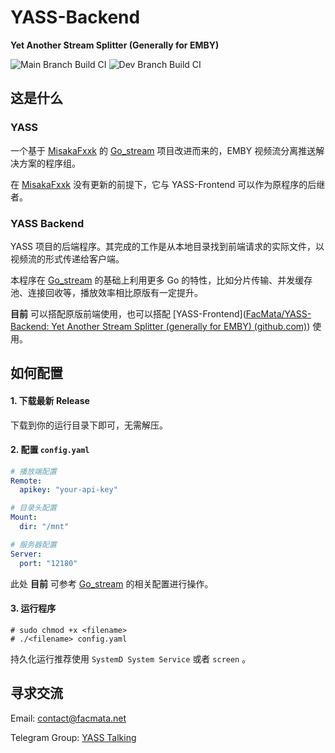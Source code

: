 # YASS-Backend
**Yet Another Stream Splitter (Generally for EMBY)**

![Main Branch Build CI](https://github.com/FacMata/YASS-Backend/actions/workflows/main.yml/badge.svg)    ![Dev Branch Build CI](https://github.com/FacMata/YASS-Backend/actions/workflows/dev.yml/badge.svg)

## 这是什么

### YASS

一个基于 [MisakaFxxk](https://github.com/MisakaFxxk) 的 [Go_stream](https://github.com/MisakaFxxk/Go_stream) 项目改进而来的，EMBY 视频流分离推送解决方案的程序组。



在 [MisakaFxxk](https://github.com/MisakaFxxk) 没有更新的前提下，它与 YASS-Frontend 可以作为原程序的后继者。



### YASS Backend

YASS 项目的后端程序。其完成的工作是从本地目录找到前端请求的实际文件，以视频流的形式传递给客户端。



本程序在 [Go_stream](https://github.com/MisakaFxxk/Go_stream) 的基础上利用更多 Go 的特性，比如分片传输、并发缓存池、连接回收等，播放效率相比原版有一定提升。



**目前** 可以搭配原版前端使用，也可以搭配 [YASS-Frontend]([FacMata/YASS-Backend: Yet Another Stream Splitter (generally for EMBY) (github.com)](https://github.com/FacMata/YASS-Frontend)) 使用。



## 如何配置

#### 1. 下载最新 Release

下载到你的运行目录下即可，无需解压。

#### 2. 配置 `config.yaml`

```yaml
# 播放端配置
Remote:
  apikey: "your-api-key"

# 目录头配置
Mount: 
  dir: "/mnt"

# 服务器配置
Server:
  port: "12180"
```

此处 **目前** 可参考 [Go_stream](https://github.com/MisakaFxxk/Go_stream) 的相关配置进行操作。

#### 3. 运行程序

```shell
# sudo chmod +x <filename>
# ./<filename> config.yaml
```

持久化运行推荐使用 `SystemD System Service` 或者 `screen` 。



## 寻求交流

Email: [contact@facmata.net](mailto://contact@facmata.net)

Telegram Group: [YASS Talking](https://t.me/YASS_Talking)
